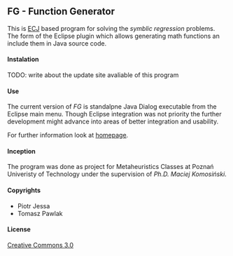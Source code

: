 ## FG - Function Generator

This is [ECJ](http://cs.gmu.edu/~eclab/projects/ecj/) based program for solving the _symblic regression_ problems. The form of the Eclipse plugin which allows generating math functions an include them in Java source code.

#### Instalation
TODO: write about the update site avaliable of this program

#### Use
The current version of _FG_ is standalpne Java Dialog executable from the Eclipse main menu. Though Eclipse integration was not priority the further development might advance into areas of better integration and usability.

For further information look at [homepage](http://en.alife.pl/function-generator).

#### Inception

The program was done as project for Metaheuristics Classes at Poznań Univeristy of Technology under the supervision of _Ph.D. Maciej Komosiński_.

#### Copyrights

* Piotr Jessa 
* Tomasz Pawlak

#### License
[Creative Commons 3.0](http://creativecommons.org/licenses/by-nc-sa/3.0/)




